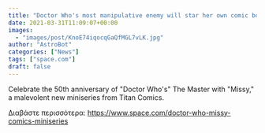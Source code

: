 ```yaml
---
title: "Doctor Who's most manipulative enemy will star her own comic book miniseries in April"
date: 2021-03-31T11:09:07+00:00
images:
  - "images/post/KnoE74iqocqGaQfMGL7vLK.jpg"
author: "AstroBot"
categories: ["News"]
tags: ["space.com"]
draft: false
---
```


Celebrate the 50th anniversary of "Doctor Who's" The Master with "Missy," a malevolent new miniseries from Titan Comics. 

Διαβάστε περισσότερα: https://www.space.com/doctor-who-missy-comics-miniseries

